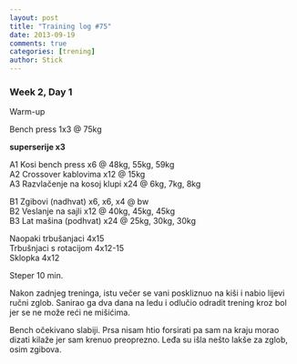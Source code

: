 ```yaml
---
layout: post
title: "Training log #75"
date: 2013-09-19
comments: true
categories: [trening]
author: Stick
---
```


### Week 2, Day 1  

Warm-up   

Bench press 1x3 @ 75kg   

**superserije x3**   

A1 Kosi bench press x6 @ 48kg, 55kg, 59kg  
A2 Crossover kablovima x12 @ 15kg  
A3 Razvlačenje na kosoj klupi x24 @ 6kg, 7kg, 8kg    

B1 Zgibovi (nadhvat) x6, x6, x4 @ bw   
B2 Veslanje na sajli x12 @ 40kg, 45kg, 45kg     
B3 Lat mašina (podhvat) x24 @ 25kg, 30kg, 30kg     

Naopaki trbušanjaci 4x15  
Trbušnjaci s rotacijom 4x12-15  
Sklopka 4x12  

Steper 10 min.  

Nakon zadnjeg treninga, istu večer se vani poskliznuo na kiši i nabio lijevi ručni zglob. Sanirao ga dva dana na ledu i odlučio odradit trening kroz bol jer se ne može reći ne mišićima.

Bench očekivano slabiji. Prsa nisam htio forsirati pa sam na kraju morao dizati kilaže jer sam krenuo preoprezno. Leđa su išla nešto lakše za zglob, osim zgibova.